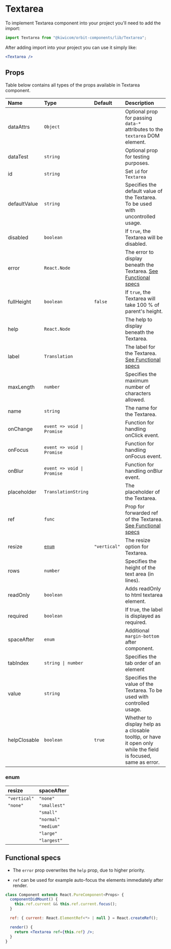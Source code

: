 # Textarea

To implement Textarea component into your project you'll need to add the import:

```jsx
import Textarea from "@kiwicom/orbit-components/lib/Textarea";
```

After adding import into your project you can use it simply like:

```jsx
<Textarea />
```

## Props

Table below contains all types of the props available in Textarea component.

| Name         | Type                       | Default      | Description                                                                                                    |
| :----------- | :------------------------- | :----------- | :------------------------------------------------------------------------------------------------------------- |
| dataAttrs    | `Object`                   |              | Optional prop for passing `data-*` attributes to the `textarea` DOM element.                                   |
| dataTest     | `string`                   |              | Optional prop for testing purposes.                                                                            |
| id           | `string`                   |              | Set `id` for `Textarea`                                                                                        |
| defaultValue | `string`                   |              | Specifies the default value of the Textarea. To be used with uncontrolled usage.                               |
| disabled     | `boolean`                  |              | If `true`, the Textarea will be disabled.                                                                      |
| error        | `React.Node`               |              | The error to display beneath the Textarea. [See Functional specs](#functional-specs)                           |
| fullHeight   | `boolean`                  | `false`      | If `true`, the Textarea will take 100 % of parent's height.                                                    |
| help         | `React.Node`               |              | The help to display beneath the Textarea.                                                                      |
| label        | `Translation`              |              | The label for the Textarea. [See Functional specs](#functional-specs)                                          |
| maxLength    | `number`                   |              | Specifies the maximum number of characters allowed.                                                            |
| name         | `string`                   |              | The name for the Textarea.                                                                                     |
| onChange     | `event => void \| Promise` |              | Function for handling onClick event.                                                                           |
| onFocus      | `event => void \| Promise` |              | Function for handling onFocus event.                                                                           |
| onBlur       | `event => void \| Promise` |              | Function for handling onBlur event.                                                                            |
| placeholder  | `TranslationString`        |              | The placeholder of the Textarea.                                                                               |
| ref          | `func`                     |              | Prop for forwarded ref of the Textarea. [See Functional specs](#functional-specs)                              |
| resize       | [`enum`](#enum)            | `"vertical"` | The resize option for Textarea.                                                                                |
| rows         | `number`                   |              | Specifies the height of the text area (in lines).                                                              |
| readOnly     | `boolean`                  |              | Adds readOnly to html textarea element.                                                                        |
| required     | `boolean`                  |              | If true, the label is displayed as required.                                                                   |
| spaceAfter   | `enum`                     |              | Additional `margin-bottom` after component.                                                                    |
| tabIndex     | `string \| number`         |              | Specifies the tab order of an element                                                                          |
| value        | `string`                   |              | Specifies the value of the Textarea. To be used with controlled usage.                                         |
| helpClosable | `boolean`                  | `true`       | Whether to display help as a closable tooltip, or have it open only while the field is focused, same as error. |

### enum

| resize       | spaceAfter   |
| :----------- | :----------- |
| `"vertical"` | `"none"`     |
| `"none"`     | `"smallest"` |
|              | `"small"`    |
|              | `"normal"`   |
|              | `"medium"`   |
|              | `"large"`    |
|              | `"largest"`  |

## Functional specs

- The `error` prop overwrites the `help` prop, due to higher priority.

- `ref` can be used for example auto-focus the elements immediately after render.

```jsx
class Component extends React.PureComponent<Props> {
  componentDidMount() {
    this.ref.current && this.ref.current.focus();
  }

  ref: { current: React.ElementRef<*> | null } = React.createRef();

  render() {
    return <Textarea ref={this.ref} />;
  }
}
```
